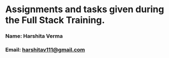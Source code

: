 # Assignments and tasks given during the Full Stack Training.

### Name: Harshita Verma
### Email: harshitav111@gmail.com

